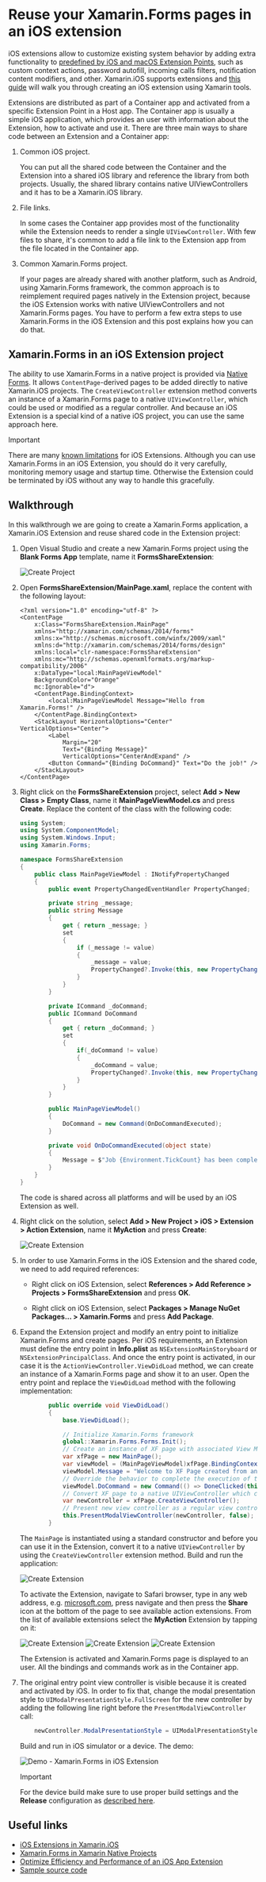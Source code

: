 # Reuse your Xamarin.Forms pages in an iOS extension

iOS extensions allow to customize existing system behavior by adding extra functionality to [predefined by iOS and macOS Extension Points](https://developer.apple.com/library/archive/documentation/General/Conceptual/ExtensibilityPG/index.html#//apple_ref/doc/uid/TP40014214-CH20-SW2), such as custom context actions, password autofill, incoming calls filters, notification content modifiers, and other. Xamarin.iOS supports extensions and [this guide](https://docs.microsoft.com/xamarin/ios/platform/extensions) will walk you through creating an iOS extension using Xamarin tools.

Extensions are distributed as part of a Container app and activated from a specific Extension Point in a Host app. The Container app is usually a simple iOS application, which provides an user with information about the Extension, how to activate and use it. There are three main ways to share code between an Extension and a Container app:

1. Common iOS project.

    You can put all the shared code between the Container and the Extension into a shared iOS library and reference the library from both projects. Usually, the shared library contains native UIViewControllers and it has to be a Xamarin.iOS library.

1. File links.

    In some cases the Container app provides most of the functionality while the Extension needs to render a single `UIViewController`. With few files to share, it's common to add a file link to the Extension app from the file located in the Container app.

1. Common Xamarin.Forms project.

    If your pages are already shared with another platform, such as Android, using Xamarin.Forms framework, the common approach is to reimplement required pages natively in the Extension project, because the iOS Extension works with native UIViewControllers and not Xamarin.Forms pages. You have to perform a few extra steps to use Xamarin.Forms in the iOS Extension and this post explains how you can do that.

## Xamarin.Forms in an iOS Extension project

The ability to use Xamarin.Forms in a native project is provided via [Native Forms](https://docs.microsoft.com/xamarin/xamarin-forms/platform/native-forms). It allows `ContentPage`-derived pages to be added directly to native Xamarin.iOS projects. The `CreateViewController` extension method converts an instance of a Xamarin.Forms page to a native `UIViewController`, which could be used or modified as a regular controller. And because an iOS Extension is a special kind of a native iOS project, you can use the same approach here.

> [!IMPORTANT]
> There are many [known limitations](https://docs.microsoft.com/xamarin/ios/platform/extensions#limitations) for iOS Extensions. Although you can use Xamarin.Forms in an iOS Extension, you should do it very carefully, monitoring memory usage and startup time. Otherwise the Extension could be terminated by iOS without any way to handle this gracefully.

## Walkthrough

In this walkthrough we are going to create a Xamarin.Forms application, a Xamarin.iOS Extension and reuse shared code in the Extension project:

1. Open Visual Studio and create a new Xamarin.Forms project using the **Blank Forms App** template, name it **FormsShareExtension**:

    ![Create Project](/ReadmeItems/1.walkthrough-createproject.png)

1. Open **FormsShareExtension/MainPage.xaml**, replace the content with the following layout:

    ```xaml
    <?xml version="1.0" encoding="utf-8" ?>
    <ContentPage
        x:Class="FormsShareExtension.MainPage"
        xmlns="http://xamarin.com/schemas/2014/forms"
        xmlns:x="http://schemas.microsoft.com/winfx/2009/xaml"
        xmlns:d="http://xamarin.com/schemas/2014/forms/design"
        xmlns:local="clr-namespace:FormsShareExtension"
        xmlns:mc="http://schemas.openxmlformats.org/markup-compatibility/2006"
        x:DataType="local:MainPageViewModel"
        BackgroundColor="Orange"
        mc:Ignorable="d">
        <ContentPage.BindingContext>
            <local:MainPageViewModel Message="Hello from Xamarin.Forms!" />
        </ContentPage.BindingContext>
        <StackLayout HorizontalOptions="Center" VerticalOptions="Center">
            <Label
                Margin="20"
                Text="{Binding Message}"
                VerticalOptions="CenterAndExpand" />
            <Button Command="{Binding DoCommand}" Text="Do the job!" />
        </StackLayout>
    </ContentPage>
    ```

1. Right click on the **FormsShareExtension** project, select **Add > New Class > Empty Class**, name it **MainPageViewModel.cs** and press **Create**. Replace the content of the class with the following code:

    ```csharp
    using System;
    using System.ComponentModel;
    using System.Windows.Input;
    using Xamarin.Forms;

    namespace FormsShareExtension
    {
        public class MainPageViewModel : INotifyPropertyChanged
        {
            public event PropertyChangedEventHandler PropertyChanged;

            private string _message;
            public string Message
            {
                get { return _message; }
                set
                {
                    if (_message != value)
                    {
                        _message = value;
                        PropertyChanged?.Invoke(this, new PropertyChangedEventArgs(nameof(Message)));
                    }
                }
            }

            private ICommand _doCommand;
            public ICommand DoCommand
            {
                get { return _doCommand; }
                set
                {
                    if(_doCommand != value)
                    {
                        _doCommand = value;
                        PropertyChanged?.Invoke(this, new PropertyChangedEventArgs(nameof(DoCommand)));
                    }
                }
            }

            public MainPageViewModel()
            {
                DoCommand = new Command(OnDoCommandExecuted);
            }

            private void OnDoCommandExecuted(object state)
            {
                Message = $"Job {Environment.TickCount} has been completed!";
            }
        }
    }
    ```

    The code is shared across all platforms and will be used by an iOS Extension as well.

1. Right click on the solution, select **Add > New Project > iOS > Extension > Action Extension**, name it **MyAction** and press **Create**:

    ![Create Extension](/ReadmeItems/2.walkthrough-createextension.png)

1. In order to use Xamarin.Forms in the iOS Extension and the shared code, we need to add required references:

    - Right click on iOS Extension, select **References > Add Reference > Projects > FormsShareExtension** and press **OK**.

    - Right click on iOS Extension, select **Packages > Manage NuGet Packages... > Xamarin.Forms**  and press **Add Package**.

1. Expand the Extension project and modify an entry point to initialize Xamarin.Forms and create pages. Per iOS requirements, an Extension must define the entry point in **Info.plist** as `NSExtensionMainStoryboard` or `NSExtensionPrincipalClass`. And once the entry point is activated, in our case it is the `ActionViewController.ViewDidLoad` method, we can create an instance of a Xamarin.Forms page and show it to an user. Open the entry point and replace the `ViewDidLoad` method with the following implementation:

    ```csharp
            public override void ViewDidLoad()
            {
                base.ViewDidLoad();

                // Initialize Xamarin.Forms framework
                global::Xamarin.Forms.Forms.Init();
                // Create an instance of XF page with associated View Model
                var xfPage = new MainPage();
                var viewModel = (MainPageViewModel)xfPage.BindingContext;
                viewModel.Message = "Welcome to XF Page created from an iOS Extension";
                // Override the behavior to complete the execution of the Extension when a user press the button
                viewModel.DoCommand = new Command(() => DoneClicked(this));
                // Convert XF page to a native UIViewController which can be consumed by the iOS Extension
                var newController = xfPage.CreateViewController();
                // Present new view controller as a regular view controller
                this.PresentModalViewController(newController, false);
            }
    ```

    The `MainPage` is instantiated using a standard constructor and before you can use it in the Extension, convert it to a native `UIViewController` by using the `CreateViewController` extension method. Build and run the application:

    ![Create Extension](/ReadmeItems/3.walkthrough-runapp.png)

    To activate the Extension, navigate to Safari browser, type in any web address, e.g. [microsoft.com](https://microsoft.com), press navigate and then press the **Share** icon at the bottom of the page to see available action extensions. From the list of available extensions select the **MyAction** Extension by tapping on it:

    ![Create Extension](/ReadmeItems/4.walkthrough-run1.png) ![Create Extension](/ReadmeItems/5.walkthrough-run2.png) ![Create Extension](/ReadmeItems/6.walkthrough-run3.png)

    The Extension is activated and Xamarin.Forms page is displayed to an user. All the bindings and commands work as in the Container app.

1. The original entry point view controller is visible because it is created and activated by iOS. In order to fix that, change the modal presentation style to `UIModalPresentationStyle.FullScreen` for the new controller by adding the following line right before the `PresentModalViewController` call:

    ```csharp
        newController.ModalPresentationStyle = UIModalPresentationStyle.FullScreen;
    ```

    Build and run in iOS simulator or a device. The demo:

    ![Demo - Xamarin.Forms in iOS Extension](/ReadmeItems/8.walkthrough-result-demo.gif)

    > [!IMPORTANT]
    > For the device build make sure to use proper build settings and the **Release** configuration as [described here](https://docs.microsoft.com/xamarin/ios/platform/extensions#debug-and-release-versions-of-extensions).

## Useful links

- [iOS Extensions in Xamarin.iOS](https://docs.microsoft.com/xamarin/ios/platform/extensions)
- [Xamarin.Forms in Xamarin Native Projects](https://docs.microsoft.com/xamarin/xamarin-forms/platform/native-forms)
- [Optimize Efficiency and Performance of an iOS App Extension](https://developer.apple.com/library/archive/documentation/General/Conceptual/ExtensibilityPG/ExtensionCreation.html#//apple_ref/doc/uid/TP40014214-CH5-SW7)
- [Sample source code](https://github.com/xamcat/xamarin-forms-ios-extension)
